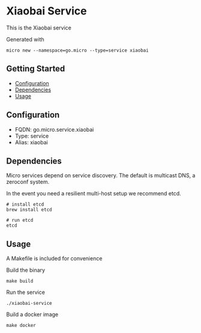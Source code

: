 # Xiaobai Service

This is the Xiaobai service

Generated with

```
micro new --namespace=go.micro --type=service xiaobai
```

## Getting Started

- [Configuration](#configuration)
- [Dependencies](#dependencies)
- [Usage](#usage)

## Configuration

- FQDN: go.micro.service.xiaobai
- Type: service
- Alias: xiaobai

## Dependencies

Micro services depend on service discovery. The default is multicast DNS, a zeroconf system.

In the event you need a resilient multi-host setup we recommend etcd.

```
# install etcd
brew install etcd

# run etcd
etcd
```

## Usage

A Makefile is included for convenience

Build the binary

```
make build
```

Run the service
```
./xiaobai-service
```

Build a docker image
```
make docker
```